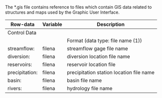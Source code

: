 The \*.gis file contains reference to files which contain GIS data related to structures and maps used by the Graphic User Interface. 

| Row-data							| Variable						| Description 								|				
| ------------------				| --------------------			| --------									|
| Control Data						| 								| 											|
| 	 								| 								| Format (data type: file name (1))
| streamflow:						| filena						| streamflow gage file name
| diversion:						| filena						| diversion location file name
| reservoirs:						| filena						| reservoir location file 
| precipitation:					| filena						| precipitation station location file name
| basin:							| filena						| basin file name
| rivers:							| filena						| hydrology file name
